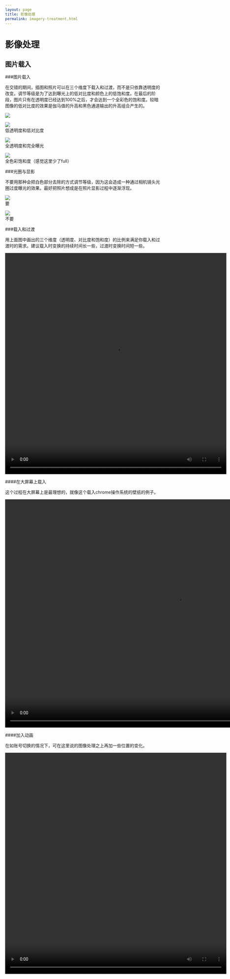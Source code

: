 ```yaml
---
layout: page
title: 影像处理
permalink: imagery-treatment.html
---
```


# 影像处理

## 图片载入

###图片载入

在交错的期间，插图和照片可以在三个维度下载入和过渡，而不是只依靠透明度的改变。调节等级是为了达到曝光上的低对比度和颜色上的低饱和度。在最后的阶段，图片只有在透明度已经达到100%之后，才会达到一个全彩色的饱和度。较暗图像的低对比度的效果是伽马值的升高和黑色通道输出的升高组合产生的。   

![](images/patterns-imagetreatment-imageload1_large_mdpi.png)      

![](images/patterns-imagetreatment-imageload2_large_mdpi.png)    
低透明度和低对比度                        

![](images/patterns-imagetreatment-imageload3_large_mdpi.png)    
全透明度和完全曝光       

![](images/patterns-imagetreatment-imageload4_large_mdpi.png)    
全色彩饱和度（感觉这里少了full）   

###光圈与显影

不要用那种会把白色部分去除的方式调节等级，因为这会造成一种通过相机镜头光圈过度曝光的效果。最好把照片想成是在照片显影过程中逐渐浮现。    
  
![](images/patterns-imagetreatment-aperturevsdevelopment1-yes-no_large_mdpi.png)    
要    

![](images/patterns-imagetreatment-aperturevsdevelopment2-yes-no_large_mdpi.png)    
不要   
  
###载入和过渡

用上面图中画出的三个维度（透明度、对比度和饱和度）的比例来满足你载入和过渡时的需求。建议载入时变换的持续时间长一些，过渡时变换时间短一些。     

<video crossorigin="anonymous"  loop  controls width="720" height="720">
<source src="http://materialdesign.qiniudn.com/videos/patterns-imagerytreatment-load-transition_large_xhdpi.webm" type="video/webm">
</video>   

####在大屏幕上载入

这个过程在大屏幕上是最理想的，就像这个载入chrome操作系统的壁纸的例子。      
 
<video crossorigin="anonymous"  loop  controls width="1120" height="743">
<source src="http://materialdesign.qiniudn.com/videos/patterns-imagerytreatment-load-transition-desktop_large_xhdpi.webm" type="video/webm">
</video> 
 
####加入动画

在如账号切换的情况下，可在这里说的图像处理之上再加一些位置的变化。   
     
<video crossorigin="anonymous"  loop  controls width="720" height="720">
<source src="http://materialdesign.qiniudn.com/videos/patterns-imagerytreatment-adding-animation_large_xhdpi.webm" type="video/webm">
</video>



